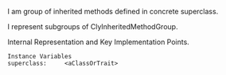 I am group of inherited methods defined in concrete superclass.

I represent subgroups of ClyInheritedMethodGroup.

Internal Representation and Key Implementation Points.

    Instance Variables
	superclass:		<aClassOrTrait>